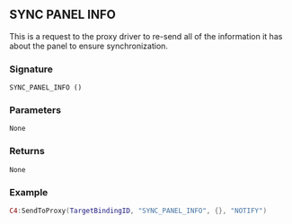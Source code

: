 ## SYNC PANEL INFO 

This is a request to the proxy driver to re-send all of the information it has about the panel to ensure synchronization.


### Signature

`SYNC_PANEL_INFO ()`


### Parameters

`None`


### Returns

`None`


### Example

```lua
C4:SendToProxy(TargetBindingID, "SYNC_PANEL_INFO", {}, "NOTIFY")
```

